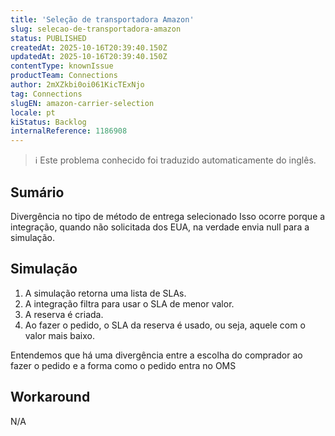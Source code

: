 ```yaml
---
title: 'Seleção de transportadora Amazon'
slug: selecao-de-transportadora-amazon
status: PUBLISHED
createdAt: 2025-10-16T20:39:40.150Z
updatedAt: 2025-10-16T20:39:40.150Z
contentType: knownIssue
productTeam: Connections
author: 2mXZkbi0oi061KicTExNjo
tag: Connections
slugEN: amazon-carrier-selection
locale: pt
kiStatus: Backlog
internalReference: 1186908
---
```


>ℹ️ Este problema conhecido foi traduzido automaticamente do inglês.

## Sumário


Divergência no tipo de método de entrega selecionado
Isso ocorre porque a integração, quando não solicitada dos EUA, na verdade envia null para a simulação.
## Simulação




1. A simulação retorna uma lista de SLAs.
2. A integração filtra para usar o SLA de menor valor.
3. A reserva é criada.
4. Ao fazer o pedido, o SLA da reserva é usado, ou seja, aquele com o valor mais baixo.

Entendemos que há uma divergência entre a escolha do comprador ao fazer o pedido e a forma como o pedido entra no OMS
## Workaround


N/A



